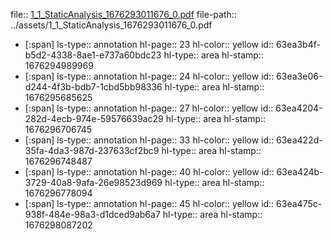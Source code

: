 file:: [1_1_StaticAnalysis_1676293011676_0.pdf](../assets/1_1_StaticAnalysis_1676293011676_0.pdf)
file-path:: ../assets/1_1_StaticAnalysis_1676293011676_0.pdf

- [:span]
  ls-type:: annotation
  hl-page:: 23
  hl-color:: yellow
  id:: 63ea3b4f-b5d2-4338-8ae1-e737a60bdc23
  hl-type:: area
  hl-stamp:: 1676294989969
- [:span]
  ls-type:: annotation
  hl-page:: 24
  hl-color:: yellow
  id:: 63ea3e06-d244-4f3b-bdb7-1cbd5bb98336
  hl-type:: area
  hl-stamp:: 1676295685625
- [:span]
  ls-type:: annotation
  hl-page:: 27
  hl-color:: yellow
  id:: 63ea4204-282d-4ecb-974e-59576639ac29
  hl-type:: area
  hl-stamp:: 1676296706745
- [:span]
  ls-type:: annotation
  hl-page:: 33
  hl-color:: yellow
  id:: 63ea422d-35fa-4da3-987d-237633cf2bc9
  hl-type:: area
  hl-stamp:: 1676296748487
- [:span]
  ls-type:: annotation
  hl-page:: 40
  hl-color:: yellow
  id:: 63ea424b-3729-40a8-9afa-26e98523d969
  hl-type:: area
  hl-stamp:: 1676296778094
- [:span]
  ls-type:: annotation
  hl-page:: 45
  hl-color:: yellow
  id:: 63ea475c-938f-484e-98a3-d1dced9ab6a7
  hl-type:: area
  hl-stamp:: 1676298087202